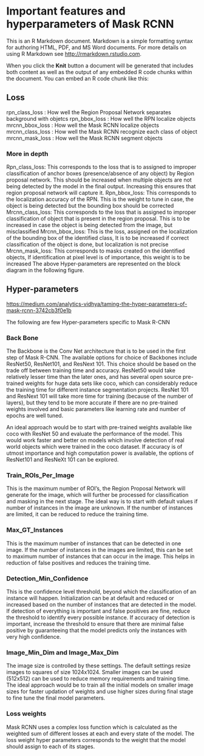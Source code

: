 
# Important features and hyperparameters of Mask RCNN

This is an R Markdown document. Markdown is a simple formatting syntax for authoring HTML, PDF, and MS Word documents. For more details on using R Markdown see <http://rmarkdown.rstudio.com>.

When you click the **Knit** button a document will be generated that includes both content as well as the output of any embedded R code chunks within the document. You can embed an R code chunk like this:

## Loss

rpn_class_loss : How well the Region Proposal Network separates background with objetcs
rpn_bbox_loss : How well the RPN localize objects
mrcnn_bbox_loss : How well the Mask RCNN localize objects
mrcnn_class_loss : How well the Mask RCNN recognize each class of object
mrcnn_mask_loss : How well the Mask RCNN segment objects

### More in depth
Rpn_class_loss: This corresponds to the loss that is to assigned to improper classification of anchor boxes (presence/absence of any object) by Region proposal network. This should be increased when multiple objects are not being detected by the model in the final output. Increasing this ensures that region proposal network will capture it.
Rpn_bbox_loss: This corresponds to the localization accuracy of the RPN. This is the weight to tune in case, the object is being detected but the bounding box should be corrected
Mrcnn_class_loss: This corresponds to the loss that is assigned to improper classification of object that is present in the region proposal. This is to be increased in case the object is being detected from the image, but misclassified
Mrcnn_bbox_loss: This is the loss, assigned on the localization of the bounding box of the identified class, It is to be increased if correct classification of the object is done, but localization is not precise
Mrcnn_mask_loss: This corresponds to masks created on the identified objects, If identification at pixel level is of importance, this weight is to be increased
The above Hyper-parameters are represented on the block diagram in the following figure.

## Hyper-parameters

https://medium.com/analytics-vidhya/taming-the-hyper-parameters-of-mask-rcnn-3742cb3f0e1b

The following are few Hyper-parameters specific to Mask R-CNN

### Back Bone
The Backbone is the Conv Net architecture that is to be used in the first step of Mask R-CNN. The available options for choice of Backbones include ResNet50, ResNet101, and ResNext 101. This choice should be based on the trade off between training time and accuracy. ResNet50 would take relatively lesser time than the later ones, and has several open source pre-trained weights for huge data sets like coco, which can considerably reduce the training time for different instance segmentation projects. ResNet 101 and ResNext 101 will take more time for training (because of the number of layers), but they tend to be more accurate if there are no pre-trained weights involved and basic parameters like learning rate and number of epochs are well tuned.

An ideal approach would be to start with pre-trained weights available like coco with ResNet 50 and evaluate the performance of the model. This would work faster and better on models which involve detection of real world objects which were trained in the coco dataset. If accuracy is of utmost importance and high computation power is available, the options of ResNet101 and ResNeXt 101 can be explored.

### Train_ROIs_Per_Image
This is the maximum number of ROI’s, the Region Proposal Network will generate for the image, which will further be processed for classification and masking in the next stage. The ideal way is to start with default values if number of instances in the image are unknown. If the number of instances are limited, it can be reduced to reduce the training time.

### Max_GT_Instances
This is the maximum number of instances that can be detected in one image. If the number of instances in the images are limited, this can be set to maximum number of instances that can occur in the image. This helps in reduction of false positives and reduces the training time.

### Detection_Min_Confidence
This is the confidence level threshold, beyond which the classification of an instance will happen. Initialization can be at default and reduced or increased based on the number of instances that are detected in the model. If detection of everything is important and false positives are fine, reduce the threshold to identify every possible instance. If accuracy of detection is important, increase the threshold to ensure that there are minimal false positive by guaranteeing that the model predicts only the instances with very high confidence.

### Image_Min_Dim and Image_Max_Dim
The image size is controlled by these settings. The default settings resize images to squares of size 1024x1024. Smaller images can be used (512x512) can be used to reduce memory requirements and training time. The ideal approach would be to train all the initial models on smaller image sizes for faster updation of weights and use higher sizes during final stage to fine tune the final model parameters.

### Loss weights
Mask RCNN uses a complex loss function which is calculated as the weighted sum of different losses at each and every state of the model. The loss weight hyper parameters corresponds to the weight that the model should assign to each of its stages.
